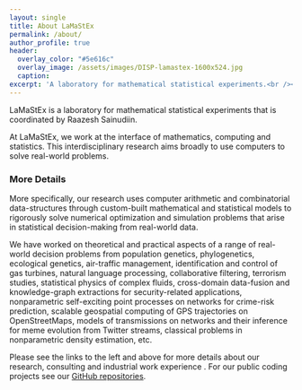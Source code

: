 ```yaml
---
layout: single
title: About LaMaStEx
permalink: /about/
author_profile: true
header:
  overlay_color: "#5e616c"
  overlay_image: /assets/images/DISP-lamastex-1600x524.jpg
  caption: 
excerpt: 'A laboratory for mathematical statistical experiments.<br /><br /><br />'
---
```


LaMaStEx is a laboratory for mathematical statistical experiments that is coordinated by Raazesh Sainudiin.

At LaMaStEx, we work at the interface of mathematics, computing and statistics. 
This interdisciplinary research aims broadly to use computers to solve real-world problems.

### More Details

More specifically, our research uses computer arithmetic and combinatorial data-structures through custom-built mathematical and statistical models to rigorously solve numerical optimization and simulation problems that arise in statistical decision-making from real-world data.

We have worked on theoretical and practical aspects of a range of real-world decision problems from population genetics, phylogenetics, ecological genetics, air-traffic management, identification and control of gas turbines, natural language processing, collaborative filtering, terrorism studies, statistical physics of complex fluids, cross-domain data-fusion and knowledge-graph extractions for security-related applications, nonparametric self-exciting point processes on networks for crime-risk prediction, scalable geospatial computing of GPS trajectories on OpenStreetMaps, models of transmissions on networks and their inference for meme evolution from Twitter streams, classical problems in nonparametric density estimation, etc.

Please see the links to the left and above for more details about our research, consulting and industrial work experience .
For our public coding projects see our [GitHub repositories](https://github.com/lamastex?tab=repositories).






 
